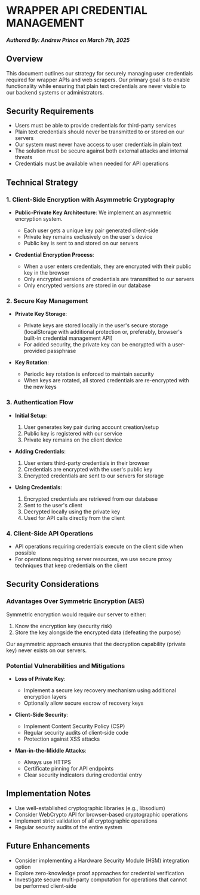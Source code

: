 # WRAPPER API CREDENTIAL MANAGEMENT

##### Authored By: Andrew Prince on March 7th, 2025

## Overview

This document outlines our strategy for securely managing user credentials required for wrapper APIs and web scrapers. Our primary goal is to enable functionality while ensuring that plain text credentials are never visible to our backend systems or administrators.

## Security Requirements

- Users must be able to provide credentials for third-party services
- Plain text credentials should never be transmitted to or stored on our servers
- Our system must never have access to user credentials in plain text
- The solution must be secure against both external attacks and internal threats
- Credentials must be available when needed for API operations

## Technical Strategy

### 1. Client-Side Encryption with Asymmetric Cryptography

- **Public-Private Key Architecture**: We implement an asymmetric encryption system.
  - Each user gets a unique key pair generated client-side
  - Private key remains exclusively on the user's device
  - Public key is sent to and stored on our servers

- **Credential Encryption Process**:
  - When a user enters credentials, they are encrypted with their public key in the browser
  - Only encrypted versions of credentials are transmitted to our servers
  - Only encrypted versions are stored in our database

### 2. Secure Key Management

- **Private Key Storage**:
  - Private keys are stored locally in the user's secure storage (localStorage with additional protection or, preferably, browser's built-in credential management API)
  - For added security, the private key can be encrypted with a user-provided passphrase

- **Key Rotation**:
  - Periodic key rotation is enforced to maintain security
  - When keys are rotated, all stored credentials are re-encrypted with the new keys

### 3. Authentication Flow

- **Initial Setup**:
  1. User generates key pair during account creation/setup
  2. Public key is registered with our service
  3. Private key remains on the client device

- **Adding Credentials**:
  1. User enters third-party credentials in their browser
  2. Credentials are encrypted with the user's public key
  3. Encrypted credentials are sent to our servers for storage

- **Using Credentials**:
  1. Encrypted credentials are retrieved from our database
  2. Sent to the user's client
  3. Decrypted locally using the private key
  4. Used for API calls directly from the client

### 4. Client-Side API Operations

- API operations requiring credentials execute on the client side when possible
- For operations requiring server resources, we use secure proxy techniques that keep credentials on the client

## Security Considerations

### Advantages Over Symmetric Encryption (AES)

Symmetric encryption would require our server to either:
1. Know the encryption key (security risk)
2. Store the key alongside the encrypted data (defeating the purpose)

Our asymmetric approach ensures that the decryption capability (private key) never exists on our servers.

### Potential Vulnerabilities and Mitigations

- **Loss of Private Key**: 
  - Implement a secure key recovery mechanism using additional encryption layers
  - Optionally allow secure escrow of recovery keys

- **Client-Side Security**:
  - Implement Content Security Policy (CSP)
  - Regular security audits of client-side code
  - Protection against XSS attacks

- **Man-in-the-Middle Attacks**:
  - Always use HTTPS
  - Certificate pinning for API endpoints
  - Clear security indicators during credential entry

## Implementation Notes

- Use well-established cryptographic libraries (e.g., libsodium)
- Consider WebCrypto API for browser-based cryptographic operations
- Implement strict validation of all cryptographic operations
- Regular security audits of the entire system

## Future Enhancements

- Consider implementing a Hardware Security Module (HSM) integration option
- Explore zero-knowledge proof approaches for credential verification
- Investigate secure multi-party computation for operations that cannot be performed client-side